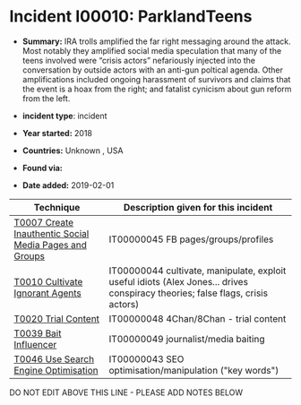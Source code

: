 # Incident I00010: ParklandTeens

* **Summary:** IRA trolls amplified the far right messaging around the attack. Most notably they amplified social media speculation that many of the teens involved were “crisis actors” nefariously injected into the conversation by outside actors with an anti-gun poltical agenda. Other amplifications included ongoing harassment of survivors and claims that the event is a hoax from the right; and fatalist cynicism about gun reform from the left.

* **incident type**: incident

* **Year started:** 2018

* **Countries:** Unknown , USA

* **Found via:** 

* **Date added:** 2019-02-01
 

| Technique | Description given for this incident |
| --------- | ------------------------- |
| [T0007 Create Inauthentic Social Media Pages and Groups](../../generated_pages/techniques/T0007.md) | IT00000045 FB pages/groups/profiles |
| [T0010 Cultivate Ignorant Agents](../../generated_pages/techniques/T0010.md) | IT00000044 cultivate, manipulate, exploit useful idiots (Alex Jones... drives conspiracy theories; false flags, crisis actors) |
| [T0020 Trial Content](../../generated_pages/techniques/T0020.md) | IT00000048 4Chan/8Chan - trial content |
| [T0039 Bait Influencer](../../generated_pages/techniques/T0039.md) | IT00000049 journalist/media baiting |
| [T0046 Use Search Engine Optimisation](../../generated_pages/techniques/T0046.md) | IT00000043 SEO optimisation/manipulation ("key words") |


DO NOT EDIT ABOVE THIS LINE - PLEASE ADD NOTES BELOW